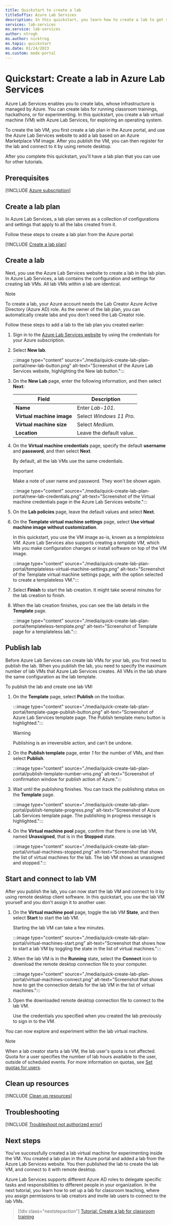 ```yaml
---
title: Quickstart to create a lab
titleSuffix: Azure Lab Services
description: In this quickstart, you learn how to create a lab to get started with Azure Lab Services.
services: lab-services
ms.service: lab-services
author: ntrogh
ms.author: nicktrog
ms.topic: quickstart
ms.date: 01/24/2023
ms.custom: mode-portal
---
```


# Quickstart: Create a lab in Azure Lab Services

Azure Lab Services enables you to create labs, whose infrastructure is managed by Azure. You can create labs for running classroom trainings, hackathons, or for experimenting. In this quickstart, you create a lab virtual machine (VM) with Azure Lab Services, for exploring an operating system.

To create the lab VM, you first create a lab plan in the Azure portal, and use the Azure Lab Services website to add a lab based on an Azure Marketplace VM image. After you publish the VM, you can then register for the lab and connect to it by using remote desktop.

After you complete this quickstart, you'll have a lab plan that you can use for other tutorials.

## Prerequisites

[!INCLUDE [Azure subscription](./includes/lab-services-prerequisite-subscription.md)]

## Create a lab plan

In Azure Lab Services, a lab plan serves as a collection of configurations and settings that apply to all the labs created from it.

Follow these steps to create a lab plan from the Azure portal:

[!INCLUDE [Create a lab plan](./includes/lab-services-tutorial-create-lab-plan.md)]

## Create a lab

Next, you use the Azure Lab Services website to create a lab in the lab plan. In Azure Lab Services, a lab contains the configuration and settings for creating lab VMs. All lab VMs within a lab are identical.

> [!NOTE]
> To create a lab, your Azure account needs the Lab Creator Azure Active Directory (Azure AD) role. As the owner of the lab plan, you can automatically create labs and you don't need the Lab Creator role.

Follow these steps to add a lab to the lab plan you created earlier:

1. Sign in to the [Azure Lab Services website](https://labs.azure.com) by using the credentials for your Azure subscription.

1. Select **New lab**.  

    :::image type="content" source="./media/quick-create-lab-plan-portal/new-lab-button.png" alt-text="Screenshot of the Azure Lab Services website, highlighting the New lab button.":::

1. On the **New Lab** page, enter the following information, and then select **Next**:

    | Field        | Description                |
    | ------------ | -------------------------- |
    | **Name** | Enter *Lab-101*. |
    | **Virtual machine image** | Select *Windows 11 Pro*. |
    | **Virtual machine size** | Select *Medium*. |
    | **Location** | Leave the default value. |

1. On the **Virtual machine credentials** page, specify the default **username** and **password**, and then select **Next**.

    By default, all the lab VMs use the same credentials.

    > [!IMPORTANT]
    > Make a note of user name and password. They won't be shown again.

    :::image type="content" source="./media/quick-create-lab-plan-portal/new-lab-credentials.png" alt-text="Screenshot of the Virtual machine credentials page in the Azure Lab Services website.":::

1. On the **Lab policies** page, leave the default values and select **Next**.

1. On the **Template virtual machine settings** page, select **Use virtual machine image without customization**.

    In this quickstart, you use the VM image as-is, known as a *templateless VM*. Azure Lab Services also supports creating a *template VM*, which lets you make configuration changes or install software on top of the VM image.

    :::image type="content" source="./media/quick-create-lab-plan-portal/templateless-virtual-machine-settings.png" alt-text="Screenshot of the Template virtual machine settings page, with the option selected to create a templateless VM."::: 

1. Select **Finish** to start the lab creation. It might take several minutes for the lab creation to finish.

1. When the lab creation finishes, you can see the lab details in the **Template** page.

    :::image type="content" source="./media/quick-create-lab-plan-portal/templateless-template.png" alt-text="Screenshot of Template page for a templateless lab.":::

## Publish lab

Before Azure Lab Services can create lab VMs for your lab, you first need to publish the lab. When you publish the lab, you need to specify the maximum number of lab VMs that Azure Lab Services creates. All VMs in the lab share the same configuration as the lab template.

To publish the lab and create one lab VM:

1. On the **Template** page, select **Publish** on the toolbar.

   :::image type="content" source="./media/quick-create-lab-plan-portal/template-page-publish-button.png" alt-text="Screenshot of Azure Lab Services template page. The Publish template menu button is highlighted."::: 

   > [!WARNING]
   > Publishing is an irreversible action, and can't be undone.

1. On the **Publish template** page, enter *1* for the number of VMs, and then select **Publish**.

    :::image type="content" source="./media/quick-create-lab-plan-portal/publish-template-number-vms.png" alt-text="Screenshot of confirmation window for publish action of Azure.":::

1. Wait until the publishing finishes. You can track the publishing status on the **Template** page.

    :::image type="content" source="./media/quick-create-lab-plan-portal/publish-template-progress.png" alt-text="Screenshot of Azure Lab Services template page.  The publishing in progress message is highlighted.":::  

1. On the **Virtual machine pool** page, confirm that there is one lab VM, named **Unassigned**, that is in the **Stopped** state.

    :::image type="content" source="./media/quick-create-lab-plan-portal/virtual-machines-stopped.png" alt-text="Screenshot that shows the list of virtual machines for the lab. The lab VM shows as unassigned and stopped.":::

## Start and connect to lab VM

After you publish the lab, you can now start the lab VM and connect to it by using remote desktop client software. In this quickstart, you use the lab VM yourself and you don't assign it to another user.

1. On the **Virtual machine pool** page, toggle the lab VM **State**, and then select **Start** to start the lab VM.

    Starting the lab VM can take a few minutes.

    :::image type="content" source="./media/quick-create-lab-plan-portal/virtual-machines-start.png" alt-text="Screenshot that shows how to start a lab VM by toggling the state in the list of virtual machines.":::

1. When the lab VM is in the **Running** state, select the **Connect** icon to download the remote desktop connection file to your computer.

    :::image type="content" source="./media/quick-create-lab-plan-portal/virtual-machines-connect.png" alt-text="Screenshot that shows how to get the connection details for the lab VM in the list of virtual machines.":::

1. Open the downloaded remote desktop connection file to connect to the lab VM.

    Use the credentials you specified when you created the lab previously to sign in to the VM.

You can now explore and experiment within the lab virtual machine.

> [!NOTE]
> When a lab creator starts a lab VM, the lab user's quota is not affected. Quota for a user specifies the number of lab hours available to the user, outside of scheduled events. For more information on quotas, see [Set quotas for users](how-to-configure-student-usage.md?#set-quotas-for-users).

## Clean up resources

[!INCLUDE [Clean up resources](./includes/lab-services-cleanup-resources.md)]

## Troubleshooting

[!INCLUDE [Troubleshoot not authorized error](./includes/lab-services-troubleshoot-not-authorized.md)]

## Next steps

You've successfully created a lab virtual machine for experimenting inside the VM. You created a lab plan in the Azure portal and added a lab from the Azure Lab Services website. You then published the lab to create the lab VM, and connect to it with remote desktop.

Azure Lab Services supports different Azure AD roles to delegate specific tasks and responsibilities to different people in your organization. In the next tutorial, you learn how to set up a lab for classroom teaching, where you assign permissions to lab creators and invite lab users to connect to the lab VMs.

> [!div class="nextstepaction"]
> [Tutorial: Create a lab for classroom training](./tutorial-setup-lab-plan.md)
